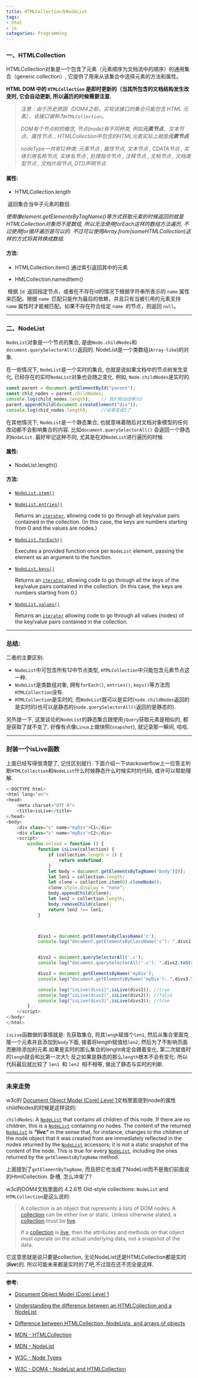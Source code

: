 ```yaml
---
title: HTMLCollection与NodeList
tags: 
- html
- js
categories: Programming
---
```


###	**一、HTMLCollection**

HTMLCollection对象是一个包含了元素（元素顺序为文档流中的顺序）的通用集合（generic collection）, 它提供了用来从该集合中选择元素的方法和属性。

**HTML DOM 中的 `HTMLCollection` 是即时更新的（当其所包含的文档结构发生改变时, 它会自动更新, 所以遍历的时候需要注意.**

> *注意：由于历史原因（DOM4之前，实现该接口的集合只能包含 HTML 元素），该接口被称为`HTMLCollection`。*
>
> *DOM有个节点树的概念, 节点(node)有不同种类, 例如**元素节点**、文本节点、属性节点... HTMLCollection中包含的HTML元素实际上就是**元素节点***
>
> *nodeType一共有12种类: 元素节点 , 属性节点, 文本节点 , CDATA节点 , 实体引用名称节点, 实体名节点 , 处理指令节点 , 注释节点 , 文档节点 , 文档类型节点 , 文档片段节点, DTD声明节点*             

####	**属性:**	

+ HTMLCollection.length	

​		返回集合当中子元素的数目.

*使用像element.getElementsByTagName()等方式获取元素的时候返回的就是HTMLCollection对象而不是数组, 所以无法使用forEach这样的数组方法遍历, 不过使用for循环遍历是可以的. 不过可以使用Array.from(someHTMLCollection)这样的方式将其转换成数组.*

#### **方法:**

- HTMLCollection.item()	通过索引返回其中的元素

+ HMLCollection.namedItem()

​		根据 `Id `返回指定节点，或者在不存在id的情况下根据字符串所表示的 `name` 属性来匹配。根据 `name `匹配只能作为最后的依赖，并且只有当被引用的元素支持 `name` 属性时才能被匹配。如果不存在符合给定 `name `的节点，则返回 `null`。

--------

###	**二、NodeList**

`NodeList`对象是一个节点的集合, 是由`Node.childNodes`和`document.querySelectorAll()`返回的. NodeList是一个类数组(`Array-like`)的对象.

在一些情况下, `NodeList`是一个实时的集合, 也就是说如果文档中的节点树发生变化, 已经存在的实时`NodeList`对象也会随之变化. 例如, `Node.childNodes`是实时的.

```javascript
const parent = document.getElementById("parent");
const chld_nodes = parent.childNodes;
console.log(child_nodes.length);	// 我们假设结果为2
parent.appendChild(document.createElement("div"));	
console.log(chid_nodes.length);		//结果变成3了
```

在其他情况下, `NodeList`是一个静态集合, 也就意味着随后对文档对象模型的任何改动都不会影响集合的内容. 比如`document.querySelectorAll()` 会返回一个静态的`NodeList`. 最好牢记这种不同, 尤其是在对`NodeList`进行遍历的时候. 

#### **属性:**

+ NodeList.length()

#### **方法:**

- [`NodeList.item()`](https://developer.mozilla.org/zh-CN/docs/Web/API/NodeList/item)

- [`NodeList.entries()`](https://developer.mozilla.org/zh-CN/docs/Web/API/NodeList/entries)

    Returns an [`iterator`](https://developer.mozilla.org/zh-CN/docs/Web/JavaScript/Reference/Iteration_protocols), allowing code to go through all key/value pairs contained in the collection. (In this case, the keys are numbers starting from 0 and the values are nodes.)

- [`NodeList.forEach()`](https://developer.mozilla.org/zh-CN/docs/Web/API/NodeList/forEach)

    Executes a provided function once per `NodeList` element, passing the element as an argument to the function.

- [`NodeList.keys()`](https://developer.mozilla.org/zh-CN/docs/Web/API/NodeList/keys)

    Returns an [`iterator`](https://developer.mozilla.org/zh-CN/docs/Web/JavaScript/Reference/Iteration_protocols), allowing code to go through all the keys of the key/value pairs contained in the collection. (In this case, the keys are numbers starting from 0.)

- [`NodeList.values()`](https://developer.mozilla.org/zh-CN/docs/Web/API/NodeList/values)

    Returns an [`iterator`](https://developer.mozilla.org/zh-CN/docs/Web/JavaScript/Reference/Iteration_protocols) allowing code to go through all values (nodes) of the key/value pairs contained in the collection.
    

--------

### **总结:**

二者的主要区别:

+ `NodeList`中可包含所有12中节点类型, `HTMLCollection`中只能包含元素节点这一种.
+ `NodeList`是类数组对象, 拥有`forEach()`, `entries()`, `keys()`等方法而`HTMLCollection`没有.
+ `HTMLCollection`是实时的, 而`NodeList`既可以是实时(`node.childNodes`返回的是实时的)也可以是静态的(`node.querySelectorAll()`返回的是静态的).

另外提一下, 这里谈论的`NodeList`的静态集合跟使用`jQuery`获取元素是相似的, 都是获取了就不变了. 好像有点像`Linux`上做快照(`snapshot`), 就记录那一瞬间, 哈哈.

--------

### **封装一个isLive函数**

上面已经写得很清楚了, 记住区别就行. 下面介绍一下stackoverflow上一位答主判断`HTMLCollection`和`NodeList`什么时候静态什么时候实时的代码, 或许可以帮助理解.

```javascript
<!DOCTYPE html>
<html lang="en">
<head>
    <meta charset="UTF-8">
    <title>isLive</title>
</head>
<body>
    <div class="c" name="myDiv">C1</div>
    <div class="c" name="myDiv">C2</div>
    <script>
        window.onload = function () {
            function isLive(collection) {
                if (collection.length < 1) {
                    return undefined; 
                }
                let body = document.getElementsByTagName('body')[0];
                let len1 = collection.length;
                let clone = collection.item(0).cloneNode();
                clone.style.display = "none";
                body.appendChild(clone);
                let len2 = collection.length;
                body.removeChild(clone);
                return len2 !== len1;
            }



            divs1 = document.getElementsByClassName('c');
            console.log("document.getElementsByClassName('c'): ",divs1.toString()); //"[object HTMLCollection]"


            divs2 = document.querySelectorAll('.c');
            console.log("document.querySelectorAll('.c'): ",divs2.toString()); //"[object NodeList]"

            divs3 = document.getElementsByName('myDiv');
            console.log("document.getElementsByName('myDiv'): ",divs3.toString()); //"[object NodeList"]

            console.log("isLive(divs1)",isLive(divs1)); //true
            console.log("isLive(divs2)",isLive(divs2)); //false
            console.log("isLive(divs3)",isLive(divs3)); //true
        }
    </script>
</body>
</html>
```

`isLive`函数做的事情就是: 先获取集合,  将其`lengh`赋值个`len1`, 然后从集合里面克隆一个元素并且添加到`body`下面, 接着将length赋值给`len2`, 然后为了不影响页面而删除添加的元素.如果是实时的那么集合的lenght肯定会跟着变化, 第二次赋值时的`lengh`就会和比第一次大1; 反之如果是静态的那么`length`根本不会有变化. 所以代码最后就比较了 `len1 `和 `len2 `相不相等, 做出了静态与实时的判断.

--------

### **未来走势**

w3c的 [Document Object Model (Core) Level 1](https://www.w3.org/TR/REC-DOM-Level-1/level-one-core.html)文档里面提到node的属性childNodes的时候是这样说的:

`childNodes`: A [`NodeList`](https://www.w3.org/TR/REC-DOM-Level-1/level-one-core.html#ID-536297177) that contains all children of this node. If there are no children, this is a [`NodeList`](https://www.w3.org/TR/REC-DOM-Level-1/level-one-core.html#ID-536297177) containing no nodes. The content of the returned [`NodeList`](https://www.w3.org/TR/REC-DOM-Level-1/level-one-core.html#ID-536297177) is ***"live"*** in the sense that, for instance, changes to the children of the node object that it	was created from are immediately reflected in the nodes returned by the [`NodeList`](https://www.w3.org/TR/REC-DOM-Level-1/level-one-core.html#ID-536297177) accessors; it is not a static snapshot of the content of the node. This is true for every [`NodeList`](https://www.w3.org/TR/REC-DOM-Level-1/level-one-core.html#ID-536297177), including the ones returned by the `getElementsByTagName` method.

上面提到了`getElementByTagName`, 而且把它也当成了NodeList而不是我们前面说的HtmlCollection. 卧槽, 怎么冲突了?

w3c的DOM4文档里面的 4.2.6节 Old-style collections: `NodeList` and `HTMLCollection`是这么说的:

> A collection is an object that represents a lists of DOM nodes. A [collection](https://www.w3.org/TR/domcore/#concept-collection) can be either live or static. Unless otherwise stated, a [collection](https://www.w3.org/TR/domcore/#concept-collection) must be [live](https://www.w3.org/TR/domcore/#concept-collection-live).
>
> If a [collection](https://www.w3.org/TR/domcore/#concept-collection) is [live](https://www.w3.org/TR/domcore/#concept-collection-live), then the attributes and methods on that object must operate on the actual underlying data, not a snapshot of the data.

它这意思就是说只要是collection, 无论NodeList还是HTMLCollection都是实时(***live***)的.  所以可能未来都是实时的了吧,不过现在还不完全是这样.

--------

**参考:**

+ [Document Object Model (Core) Level 1](https://www.w3.org/TR/REC-DOM-Level-1/level-one-core.html)

+ [Understanding the difference between an HTMLCollection and a NodeList](https://teamtreehouse.com/community/understanding-the-difference-between-an-htmlcollection-and-a-nodelist)

+ [Difference between HTMLCollection, NodeLists, and arrays of objects](https://stackoverflow.com/questions/15763358/difference-between-htmlcollection-nodelists-and-arrays-of-objects)

+ [MDN \- HTMLCollection](https://developer.mozilla.org/en-US/docs/Web/API/HTMLCollection)

+ [MDN \- NodeList](https://developer.mozilla.org/en-US/docs/Web/API/NodeList)

+ [W3C \- Node Types](https://www.w3school.com.cn/jsref/prop_node_nodetype.asp)

+ [W3C \- DOM4 \- NodeList and HTMLCollection](https://www.w3.org/TR/domcore/#old-style-collections:-nodelist-and-htmlcollection)

    